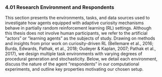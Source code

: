 ### 4.01 Research Environment and Respondents

This section presents the environments, tasks, and data sources used to investigate how agents equipped with adaptive curiosity mechanisms behave in partially random reinforcement learning (RL) settings. Although this thesis does not involve human participants, we refer to the artificial “actors” or “learning agents” as the subjects of study. Drawing on methods and insights from prior work on curiosity-driven RL (Bellemare et al., 2016; Burda, Edwards, Pathak, et al., 2018; Oudeyer & Kaplan, 2007; Pathak et al., 2017), we design multiple task environments with varying degrees of procedural generation and stochasticity. Below, we detail each environment, discuss the nature of the agent “respondents” in our computational experiments, and outline key properties motivating our chosen setup.
